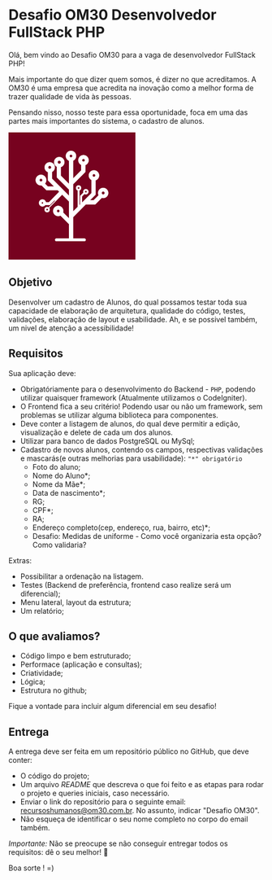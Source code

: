 
# Desafio OM30 Desenvolvedor FullStack PHP


Olá, bem vindo ao Desafio OM30 para a vaga de desenvolvedor FullStack PHP!

Mais importante do que dizer quem somos, é dizer no que acreditamos. A OM30 é uma empresa que acredita na inovação como a melhor forma de trazer qualidade de vida às pessoas.

Pensando nisso, nosso teste para essa oportunidade, foca em uma das partes mais importantes do sistema, o cadastro de alunos.



<img src="logo.png" alt="Logo OM30" width="250" />

## Objetivo

Desenvolver um cadastro de Alunos, do qual possamos testar toda sua capacidade de elaboração de arquitetura, qualidade do código, testes, validações, elaboração de layout e usabilidade. Ah, e se possivel também, um nivel de atenção a acessibilidade!


## Requisitos


Sua aplicação deve:

- Obrigatóriamente para o desenvolvimento do Backend - `PHP`, podendo utilizar quaisquer framework (Atualmente utilizamos o CodeIgniter).
- O Frontend fica a seu critério! Podendo usar ou não um framework, sem problemas se utilizar alguma biblioteca para componentes.
- Deve conter a listagem de alunos, do qual deve permitir a edição, visualização e delete de cada um dos alunos.
- Utilizar para banco de dados PostgreSQL ou MySql;
- Cadastro de novos alunos, contendo os campos, respectivas validações e mascarás(e outras melhorias para usabilidade):
`"*" obrigatório` 
  - Foto do aluno;
  - Nome do Aluno*;
  - Nome da Mãe*;
  - Data de nascimento*;
  - RG;
  - CPF*;
  - RA;
  - Endereço completo(cep, endereço, rua, bairro, etc)*;
  - Desafio: Medidas de uniforme - Como você organizaria esta opção? Como validaria?


Extras:
- Possibilitar a ordenação na listagem.
- Testes (Backend de preferência, frontend caso realize será um diferencial);
- Menu lateral, layout da estrutura;
- Um relatório;

## O que avaliamos?
- Código limpo e bem estruturado;
- Performace (aplicação e consultas);
- Criatividade;
- Lógica;
- Estrutura no github;

Fique a vontade para incluir algum diferencial em seu desafio!

## Entrega

A entrega deve ser feita em um repositório público no GitHub, que deve conter:

- O código do projeto;
- Um arquivo *README* que descreva o que foi feito e as etapas para rodar o projeto e queries iniciais, caso necessário.
- Enviar o link do repositório para o seguinte email: recursoshumanos@om30.com.br. No assunto, indicar "Desafio OM30". 
- Não esqueça de identificar o seu nome completo no corpo do email também.


*Importante:* Não se preocupe se não conseguir entregar todos os requisitos: dê o seu melhor! :muscle:

Boa sorte ! =)
